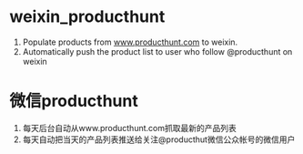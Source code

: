 weixin_producthunt
==================

1. Populate products from www.producthunt.com to weixin. 
2. Automatically push the product list to user who follow @producthunt on weixin

微信producthunt
==================
1. 每天后台自动从www.producthunt.com抓取最新的产品列表
2. 每天自动把当天的产品列表推送给关注@producthut微信公众帐号的微信用户

